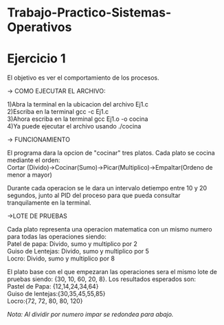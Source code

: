 # Trabajo-Practico-Sistemas-Operativos  
  
# Ejercicio 1  
  
El objetivo es ver el comportamiento de los procesos.   
  
-> COMO EJECUTAR EL ARCHIVO:  
  
  1)Abra la terminal en la ubicacion del archivo Ej1.c  
  2)Escriba en la terminal gcc -c Ej1.c  
  3)Ahora escriba en la terminal gcc Ej1.o -o cocina  
  4)Ya puede ejecutar el archivo usando ./cocina  
  
-> FUNCIONAMIENTO  
  
El programa dara la opcion de "cocinar" tres platos. Cada plato se cocina mediante el orden:   
  Cortar (Divido)->Cocinar(Sumo)->Picar(Multiplico)->Empaltar(Ordeno de menor a mayor)    
  
Durante cada operacion se le dara un intervalo detiempo entre 10 y 20 segundos, junto al PID del proceso para que pueda consultar tranquilamente en la terminal.   
  
->LOTE DE PRUEBAS  
  
Cada plato representa una operacion matematica con un mismo numero para todas las operaciones siendo:  
Patel de papa: Divido, sumo y multiplico por 2  
Guiso de Lentejas: Divido, sumo y multiplico por 5  
Locro: Divido, sumo y multiplico por 8  

El plato base con el que empezaran las operaciones sera el mismo lote de pruebas siendo: {30, 10, 60, 20, 8}. Los resultados esperados son:  
Pastel de Papa: {12,14,24,34,64}  
Guiso de lentejas:{30,35,45,55,85}  
Locro:{72, 72, 80, 80, 120}  
  
*Nota: Al dividir por numero impar se redondea para abajo.*  
